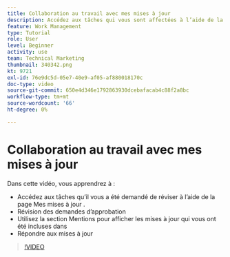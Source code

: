 ```yaml
---
title: Collaboration au travail avec mes mises à jour
description: Accédez aux tâches qui vous sont affectées à l’aide de la page Mes mises à jour .
feature: Work Management
type: Tutorial
role: User
level: Beginner
activity: use
team: Technical Marketing
thumbnail: 340342.png
kt: 9721
exl-id: 76e9dc5d-05e7-40e9-af05-af880018170c
doc-type: video
source-git-commit: 650e4d346e1792863930dcebafacab4c88f2a8bc
workflow-type: tm+mt
source-wordcount: '66'
ht-degree: 0%

---
```


# Collaboration au travail avec mes mises à jour

Dans cette vidéo, vous apprendrez à :

* Accédez aux tâches qu’il vous a été demandé de réviser à l’aide de la page Mes mises à jour .
* Révision des demandes d’approbation
* Utilisez la section Mentions pour afficher les mises à jour qui vous ont été incluses dans
* Répondre aux mises à jour

>[!VIDEO](https://video.tv.adobe.com/v/340342/?quality=12&learn=on)
